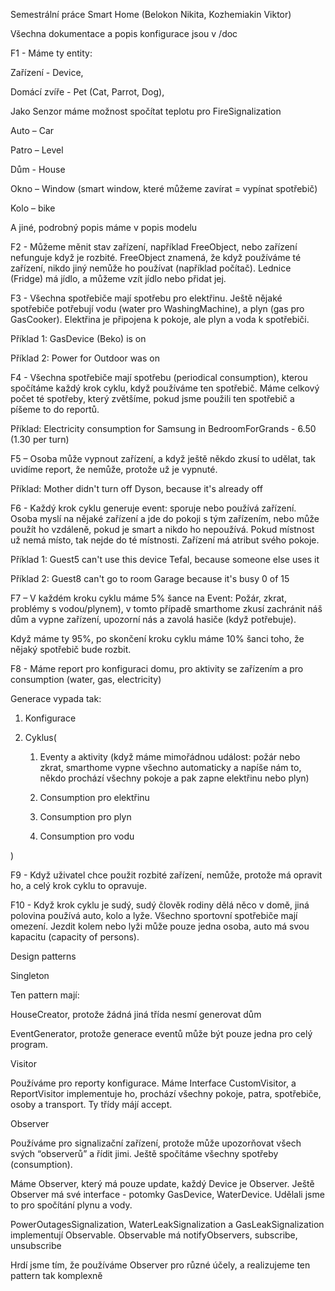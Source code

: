Semestrální práce Smart Home (Belokon Nikita, Kozhemiakin Viktor)

Všechna dokumentace a popis konfigurace jsou v /doc 

  

F1 - Máme ty entity: 

Zařízení - Device,  

Domácí zvíře - Pet (Cat, Parrot, Dog),  

Jako Senzor máme možnost spočítat teplotu pro FireSignalization 

Auto – Car 

Patro – Level 

Dům - House 

Okno – Window (smart window, které můžeme zavírat = vypínat spotřebič) 

Kolo – bike 

A jiné, podrobný popis máme v popis modelu 

F2 - Můžeme měnit stav zařízení, například FreeObject, nebo zařízení nefunguje když je rozbité. FreeObject znamená, že když používáme té zařízení, nikdo jiný nemůže ho používat (například počítač). Lednice (Fridge) má jídlo, a můžeme vzít jídlo nebo přidat jej. 

F3 - Všechna spotřebiče mají spotřebu pro elektřinu. Ještě nějaké spotřebiče potřebují vodu (water pro WashingMachine), a plyn (gas pro GasCooker). Elektřina je připojena k pokoje, ale plyn a voda k spotřebiči. 

Příklad 1: GasDevice (Beko) is on 

Příklad 2: Power for Outdoor was on 

F4 - Všechna spotřebiče mají spotřebu (periodical consumption), kterou spočítáme každý krok cyklu, když používáme ten spotřebič. Máme celkový počet té spotřeby, který zvětšíme, pokud jsme použili ten spotřebič a píšeme to do reportů. 

Příklad: Electricity consumption for Samsung in BedroomForGrands - 6.50 (1.30 per turn) 

F5 – Osoba může vypnout zařízení, a když ještě někdo zkusí to udělat, tak uvidíme report, že nemůže, protože už je vypnuté. 

Příklad: Mother didn't turn off Dyson, because it's already off 

F6 - Každý krok cyklu generuje event: sporuje nebo používá zařízení. Osoba myslí na nějaké zařízení a jde do pokoji s tým zařízením, nebo může použít ho vzdáleně, pokud je smart a nikdo ho nepoužívá. Pokud místnost už nemá místo, tak nejde do té místnosti. Zařízení má atribut svého pokoje. 

Příklad 1: Guest5 can't use this device Tefal, because someone else uses it 

Příklad 2: Guest8 can't go to room Garage because it's busy 0 of 15 

F7 – V každém kroku cyklu máme 5% šance na Event: Požár, zkrat, problémy s vodou/plynem), v tomto případě smarthome zkusí zachránit náš dům a vypne zařízení, upozorní nás a zavolá hasiče (když potřebuje). 

Když máme ty 95%, po skončení kroku cyklu máme 10% šanci toho, že nějaký spotřebič bude rozbit. 

F8 - Máme report pro konfiguraci domu, pro aktivity se zařízením a pro consumption (water, gas, electricity) 

Generace vypada tak: 

1. Konfigurace 

2. Cyklus( 

	1. Eventy a aktivity (když máme mimořádnou událost: požár nebo zkrat, smarthome vypne všechno automaticky a napíše nám to, někdo prochází všechny pokoje a pak zapne elektřinu nebo plyn) 

	2. Consumption pro elektřinu 

	3. Consumption pro plyn 

	4. Consumption pro vodu 

) 

F9 - Když uživatel chce použit rozbité zařízení, nemůže, protože má opravit ho, a celý krok cyklu to opravuje. 

F10 - Když krok cyklu je sudý, sudý člověk rodiny dělá něco v domě, jiná polovina používá auto, kolo a lyže. Všechno sportovní spotřebiče mají omezení. Jezdit kolem nebo lyži může pouze jedna osoba, auto má svou kapacitu (capacity of persons).  

 

 

Design patterns 

Singleton 

Ten pattern mají: 

HouseCreator, protože žádná jiná třída nesmí generovat dům 

EventGenerator, protože generace eventů může být pouze jedna pro celý program. 

Visitor 

Používáme pro reporty konfigurace. Máme Interface CustomVisitor, a ReportVisitor implementuje ho, prochází všechny pokoje, patra, spotřebiče, osoby a transport. Ty třídy májí accept. 

Observer 

Používáme pro signalizační zařízení, protože může upozorňovat všech svých “observerů” a řídit jimi. Ještě spočítáme všechny spotřeby (consumption). 

Máme Observer, který má pouze update, každý Device je Observer. Ještě Observer má své interface - potomky GasDevice, WaterDevice. Udělali jsme to pro spočítání plynu a vody. 

PowerOutagesSignalization, WaterLeakSignalization a GasLeakSignalization implementují Observable. Observable má notifyObservers, subscribe, unsubscribe 

Hrdí jsme tím, že používáme Observer pro různé účely, a realizujeme ten pattern tak komplexně
